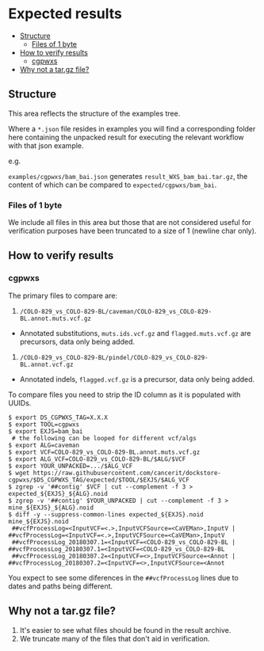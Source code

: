 # Expected results

<!-- TOC depthFrom:2 depthTo:6 withLinks:1 updateOnSave:1 orderedList:0 -->

- [Structure](#structure)
	- [Files of 1 byte](#files-of-1-byte)
- [How to verify results](#how-to-verify-results)
	- [cgpwxs](#cgpwxs)
- [Why not a tar.gz file?](#why-not-a-targz-file)

<!-- /TOC -->

## Structure

This area reflects the structure of the examples tree.

Where a `*.json` file resides in examples you will find a corresponding folder here containing the
unpacked result for executing the relevant workflow with that json example.

e.g.

`examples/cgpwxs/bam_bai.json` generates `result_WXS_bam_bai.tar.gz`, the content of which can be compared to `expected/cgpwxs/bam_bai`.

### Files of 1 byte

We include all files in this area but those that are not considered useful for verification
purposes have been truncated to a size of 1 (newline char only).

## How to verify results

### cgpwxs

The primary files to compare are:

1. `/COLO-829_vs_COLO-829-BL/caveman/COLO-829_vs_COLO-829-BL.annot.muts.vcf.gz`
  * Annotated substitutions, `muts.ids.vcf.gz` and `flagged.muts.vcf.gz` are precursors, data only being added.
1. `/COLO-829_vs_COLO-829-BL/pindel/COLO-829_vs_COLO-829-BL.annot.vcf.gz`
  * Annotated indels, `flagged.vcf.gz` is a precursor, data only being added.

To compare files you need to strip the ID column as it is populated with UUIDs.

<!-- indent (1 space) comments to prevent corruption of TOC -->

```
$ export DS_CGPWXS_TAG=X.X.X
$ export TOOL=cgpwxs
$ export EXJS=bam_bai
 # the following can be looped for different vcf/algs
$ export ALG=caveman
$ export VCF=COLO-829_vs_COLO-829-BL.annot.muts.vcf.gz
$ export ALG_VCF=COLO-829_vs_COLO-829-BL/$ALG/$VCF
$ export YOUR_UNPACKED=.../$ALG_VCF
$ wget https://raw.githubusercontent.com/cancerit/dockstore-cgpwxs/$DS_CGPWXS_TAG/expected/$TOOL/$EXJS/$ALG_VCF
$ zgrep -v '##contig' $VCF | cut --complement -f 3 > expected_${EXJS}_${ALG}.noid
$ zgrep -v '##contig' $YOUR_UNPACKED | cut --complement -f 3 > mine_${EXJS}_${ALG}.noid
$ diff -y --suppress-common-lines expected_${EXJS}.noid mine_${EXJS}.noid
 ##vcfProcessLog=<InputVCF=<.>,InputVCFSource=<CaVEMan>,InputV |	##vcfProcessLog=<InputVCF=<.>,InputVCFSource=<CaVEMan>,InputV
 ##vcfProcessLog_20180307.1=<InputVCF=<COLO-829_vs_COLO-829-BL |	##vcfProcessLog_20180307.1=<InputVCF=<COLO-829_vs_COLO-829-BL
 ##vcfProcessLog_20180307.2=<InputVCF=<>,InputVCFSource=<Annot |	##vcfProcessLog_20180307.2=<InputVCF=<>,InputVCFSource=<Annot
```

You expect to see some diferences in the `##vcfProcessLog` lines due to dates and paths being different.

## Why not a tar.gz file?

1. It's easier to see what files should be found in the result archive.
1. We truncate many of the files that don't aid in verification.
